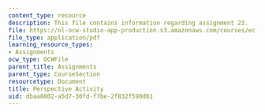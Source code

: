 ```yaml
---
content_type: resource
description: This file contains information regarding assignment 23.
file: https://ol-ocw-studio-app-production.s3.amazonaws.com/courses/ec-050-recreate-experiments-from-history-inform-the-future-from-the-past-galileo-january-iap-2010/dbaa8802a5d730fdf7be2f832f590d61_MITEC_050IAP10_assn23.pdf
file_type: application/pdf
learning_resource_types:
- Assignments
ocw_type: OCWFile
parent_title: Assignments
parent_type: CourseSection
resourcetype: Document
title: Perspective Activity
uid: dbaa8802-a5d7-30fd-f7be-2f832f590d61
---
```


